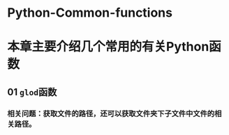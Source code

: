 # Python-Common-functions
# 本章主要介绍几个常用的有关Python函数
## 01 `glod`函数
### 相关问题：获取文件的路径，还可以获取文件夹下子文件中文件的相关路径。
